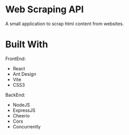 # Web Scraping API

A small application to scrap html content from websites.

# Built With

FrontEnd:

- React
- Ant Design
- Vite
- CSS3

BackEnd:

- NodeJS
- ExpressJS
- Cheerio
- Cors
- Concurrently
